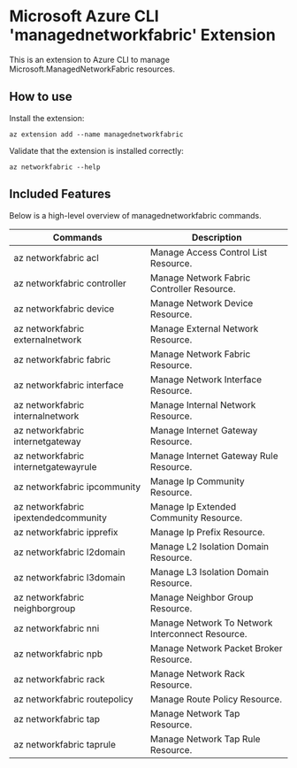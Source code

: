 # Microsoft Azure CLI 'managednetworkfabric' Extension #

This is an extension to Azure CLI to manage Microsoft.ManagedNetworkFabric resources.

## How to use ##

Install the extension:

```
az extension add --name managednetworkfabric
```

Validate that the extension is installed correctly:

```
az networkfabric --help
```

## Included Features ##

Below is a high-level overview of managednetworkfabric commands.

| Commands                             | Description                                      |
|--------------------------------------|--------------------------------------------------|
| az networkfabric acl                 | Manage Access Control List Resource.             |
| az networkfabric controller          | Manage Network Fabric Controller Resource.       |
| az networkfabric device              | Manage Network Device Resource.                  |
| az networkfabric externalnetwork     | Manage External Network Resource.                |
| az networkfabric fabric              | Manage Network Fabric Resource.                  |
| az networkfabric interface           | Manage Network Interface Resource.               |
| az networkfabric internalnetwork     | Manage Internal Network Resource.                |
| az networkfabric internetgateway     | Manage Internet Gateway Resource.                |
| az networkfabric internetgatewayrule | Manage Internet Gateway Rule Resource.           |
| az networkfabric ipcommunity         | Manage Ip Community Resource.                    |
| az networkfabric ipextendedcommunity | Manage Ip Extended Community Resource.           |
| az networkfabric ipprefix            | Manage Ip Prefix Resource.                       |
| az networkfabric l2domain            | Manage L2 Isolation Domain Resource.             |
| az networkfabric l3domain            | Manage L3 Isolation Domain Resource.             |
| az networkfabric neighborgroup       | Manage Neighbor Group Resource.                  |
| az networkfabric nni                 | Manage Network To Network Interconnect Resource. |
| az networkfabric npb                 | Manage Network Packet Broker Resource.           |
| az networkfabric rack                | Manage Network Rack Resource.                    |
| az networkfabric routepolicy         | Manage Route Policy Resource.                    |
| az networkfabric tap                 | Manage Network Tap Resource.                     |
| az networkfabric taprule             | Manage Network Tap Rule Resource.                |